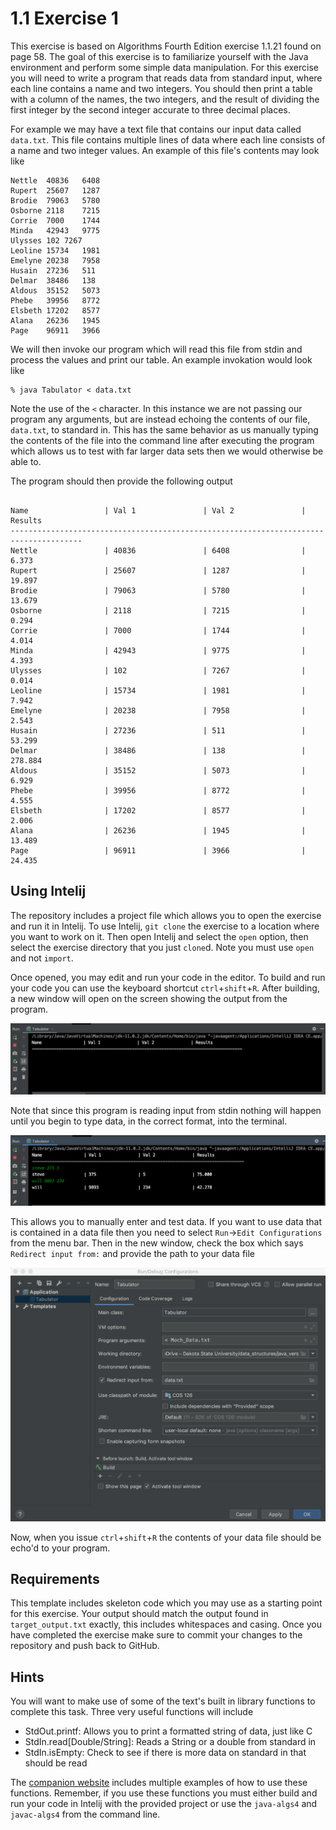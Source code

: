 # 1.1 Exercise 1

This exercise is based on Algorithms Fourth Edition exercise 1.1.21 found on page 58. The goal of this exercise is to familiarize yourself with the Java environment and perform some simple data manipulation. For this exercise you will need to write a program that reads data from standard input, where each line contains a name and two integers. You should then print a table with a column of the names, the two integers, and the result of dividing the first integer by the second integer accurate to three decimal places. 

For example we may have a text file that contains our input data called `data.txt`. This file contains multiple lines of data where each line consists of a name and two integer values. An example of this file's contents may look like

```
Nettle	40836	6408
Rupert	25607	1287
Brodie	79063	5780
Osborne	2118	7215
Corrie	7000	1744
Minda	42943	9775
Ulysses	102	7267
Leoline	15734	1981
Emelyne	20238	7958
Husain	27236	511
Delmar	38486	138
Aldous	35152	5073
Phebe	39956	8772
Elsbeth	17202	8577
Alana	26236	1945
Page	96911	3966
```

We will then invoke our program which will read this file from stdin and process the values and print our table. An example invokation would look like

```shell
% java Tabulator < data.txt
```

Note the use of the `<` character. In this instance we are not passing our program any arguments, but are instead echoing the contents of our file, `data.txt`, to standard in. This has the same behavior as us manually typing the contents of the file into the command line after executing the program which allows us to test with far larger data sets then we would otherwise be able to.

The program should then provide the following output

```

Name                 | Val 1               | Val 2               | Results
--------------------------------------------------------------------------------------
Nettle               | 40836               | 6408                | 6.373
Rupert               | 25607               | 1287                | 19.897
Brodie               | 79063               | 5780                | 13.679
Osborne              | 2118                | 7215                | 0.294
Corrie               | 7000                | 1744                | 4.014
Minda                | 42943               | 9775                | 4.393
Ulysses              | 102                 | 7267                | 0.014
Leoline              | 15734               | 1981                | 7.942
Emelyne              | 20238               | 7958                | 2.543
Husain               | 27236               | 511                 | 53.299
Delmar               | 38486               | 138                 | 278.884
Aldous               | 35152               | 5073                | 6.929
Phebe                | 39956               | 8772                | 4.555
Elsbeth              | 17202               | 8577                | 2.006
Alana                | 26236               | 1945                | 13.489
Page                 | 96911               | 3966                | 24.435
```

## Using Intelij

The repository includes a project file which allows you to open the exercise and run it in Intelij. To use Intelij, `git clone` the exercise to a location where you want to work on it. Then open Intelij and select the `open` option, then select the exercise directory that you just `clone`d. Note you must use `open` and not `import`. 

Once opened, you may edit and run your code in the editor. To build and run your code you can use the keyboard shortcut `ctrl`+`shift`+`R`. After building, a new window will open on the screen showing the output from the program. 

![image-20200510135112815](readme.assets/image-20200510135112815.png)

Note that since this program is reading input from stdin nothing will happen until you begin to type data, in the correct format, into the terminal.

![image-20200510135232539](readme.assets/image-20200510135232539.png)

This allows you to manually enter and test data. If you want to use data that is contained in a data file then you need to select `Run`->`Edit Configurations` from the menu bar. Then in the new window, check the box which says `Redirect input from:` and provide the path to your data file

![image-20200510135512802](readme.assets/image-20200510135512802.png)

Now, when you issue `ctrl`+`shift`+`R` the contents of your data file should be echo'd to your program. 

## Requirements

This template includes skeleton code which you may use as a starting point for this exercise. Your output should match the output found in `target_output.txt` exactly, this includes whitespaces and casing. Once you have completed the exercise make sure to commit your changes to the repository and push back to GitHub. 

## Hints

You will want to make use of some of the text's built in library functions to complete this task. Three very useful functions will include

- StdOut.printf: Allows you to print a formatted string of data, just like C
- StdIn.read[Double/String]: Reads a String or a double from standard in 
- StdIn.isEmpty: Check to see if there is more data on standard in that should be read

The [companion website](https://introcs.cs.princeton.edu/java/15inout/index.php#1.5) includes multiple examples of how to use these functions. Remember, if you use these functions you must either build and run your code in Intelij with the provided project or use the `java-algs4` and `javac-algs4` from the command line. 
